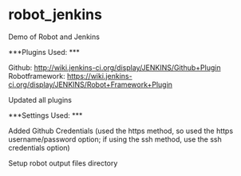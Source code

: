 robot_jenkins
=============

Demo of Robot and Jenkins

***Plugins Used:	***

Github: http://wiki.jenkins-ci.org/display/JENKINS/Github+Plugin
Robotframework: https://wiki.jenkins-ci.org/display/JENKINS/Robot+Framework+Plugin

Updated all plugins


***Settings Used:	***

Added Github Credentials (used the https method, so used the https username/password
	option; if using the ssh method, use the ssh credentials option)
	
Setup robot output files directory